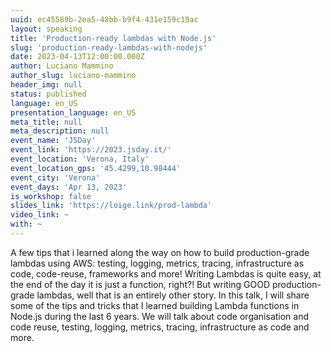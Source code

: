 ```yaml
---
uuid: ec45589b-2ea5-48bb-b9f4-431e159c19ac
layout: speaking
title: 'Production-ready lambdas with Node.js'
slug: 'production-ready-lambdas-with-nodejs'
date: 2023-04-13T12:00:00.000Z
author: Luciano Mammino
author_slug: luciano-mammino
header_img: null
status: published
language: en_US
presentation_language: en_US
meta_title: null
meta_description: null
event_name: 'JSDay'
event_link: 'https://2023.jsday.it/'
event_location: 'Verona, Italy'
event_location_gps: '45.4299,10.98444'
event_city: 'Verona'
event_days: 'Apr 13, 2023'
is_workshop: false
slides_link: 'https://loige.link/prod-lambda'
video_link: ~
with: ~
---
```


A few tips that i learned along the way on how to build production-grade lambdas using AWS: testing, logging, metrics, tracing, infrastructure as code, code-reuse, frameworks and more! Writing Lambdas is quite easy, at the end of the day it is just a function, right?! But writing GOOD production-grade lambdas, well that is an entirely other story. In this talk, I will share some of the tips and tricks that I learned building Lambda functions in Node.js during the last 6 years. We will talk about code organisation and code reuse, testing, logging, metrics, tracing, infrastructure as code and more.